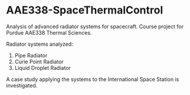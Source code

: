 # AAE338-SpaceThermalControl
Analysis of advanced radiator systems for spacecraft. Course project for Purdue AAE338 Thermal Sciences.

Radiator systems analyzed:
1. Pipe Radiator
2. Curie Point Radiator
3. Liquid Droplet Radiator

A case study applying the systems to the International Space Station is investigated.